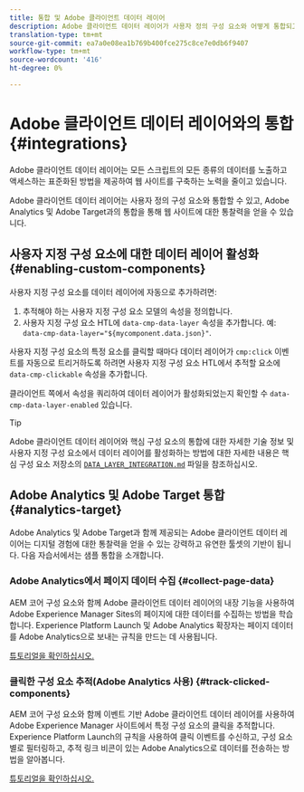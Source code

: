 ```yaml
---
title: 통합 및 Adobe 클라이언트 데이터 레이어
description: Adobe 클라이언트 데이터 레이어가 사용자 정의 구성 요소와 어떻게 통합되고 Adobe Analytics 및 Adobe Target과의 통합을 통해 웹 사이트에 대한 통찰력을 얻을 수 있는지 살펴보십시오
translation-type: tm+mt
source-git-commit: ea7a0e08ea1b769b400fce275c8ce7e0db6f9407
workflow-type: tm+mt
source-wordcount: '416'
ht-degree: 0%

---
```



# Adobe 클라이언트 데이터 레이어와의 통합 {#integrations}

Adobe 클라이언트 데이터 레이어는 모든 스크립트의 모든 종류의 데이터를 노출하고 액세스하는 표준화된 방법을 제공하여 웹 사이트를 구축하는 노력을 줄이고 있습니다.

Adobe 클라이언트 데이터 레이어는 사용자 정의 구성 요소와 통합할 수 있고, Adobe Analytics 및 Adobe Target과의 통합을 통해 웹 사이트에 대한 통찰력을 얻을 수 있습니다.

## 사용자 지정 구성 요소에 대한 데이터 레이어 활성화 {#enabling-custom-components}

사용자 지정 구성 요소를 데이터 레이어에 자동으로 추가하려면:

1. 추적해야 하는 사용자 지정 구성 요소 모델의 속성을 정의합니다.
1. 사용자 지정 구성 요소 HTL에 `data-cmp-data-layer` 속성을 추가합니다. 예: `data-cmp-data-layer="${mycomponent.data.json}"`.

사용자 지정 구성 요소의 특정 요소를 클릭할 때마다 데이터 레이어가 `cmp:click` 이벤트를 자동으로 트리거하도록 하려면 사용자 지정 구성 요소 HTL에서 추적할 요소에 `data-cmp-clickable` 속성을 추가합니다.

클라이언트 쪽에서 속성을 쿼리하여 데이터 레이어가 활성화되었는지 확인할 수 `data-cmp-data-layer-enabled` 있습니다.

>[!TIP]
>
>Adobe 클라이언트 데이터 레이어와 핵심 구성 요소의 통합에 대한 자세한 기술 정보 및 사용자 지정 구성 요소에서 데이터 레이어를 활성화하는 방법에 대한 자세한 내용은 핵심 구성 요소 저장소의 [`DATA_LAYER_INTEGRATION.md`](https://github.com/adobe/aem-core-wcm-components/blob/master/DATA_LAYER_INTEGRATION.md) 파일을 참조하십시오.

## Adobe Analytics 및 Adobe Target 통합 {#analytics-target}

Adobe Analytics 및 Adobe Target과 함께 제공되는 Adobe 클라이언트 데이터 레이어는 디지털 경험에 대한 통찰력을 얻을 수 있는 강력하고 유연한 툴셋의 기반이 됩니다. 다음 자습서에서는 샘플 통합을 소개합니다.

### Adobe Analytics에서 페이지 데이터 수집 {#collect-page-data}

AEM 코어 구성 요소와 함께 Adobe 클라이언트 데이터 레이어의 내장 기능을 사용하여 Adobe Experience Manager Sites의 페이지에 대한 데이터를 수집하는 방법을 학습합니다. Experience Platform Launch 및 Adobe Analytics 확장자는 페이지 데이터를 Adobe Analytics으로 보내는 규칙을 만드는 데 사용됩니다.

[튜토리얼을 확인하십시오.](https://docs.adobe.com/content/help/en/experience-manager-learn/sites/integrations/analytics/collect-data-analytics.html)

### 클릭한 구성 요소 추적(Adobe Analytics 사용) {#track-clicked-components}

AEM 코어 구성 요소와 함께 이벤트 기반 Adobe 클라이언트 데이터 레이어를 사용하여 Adobe Experience Manager 사이트에서 특정 구성 요소의 클릭을 추적합니다. Experience Platform Launch의 규칙을 사용하여 클릭 이벤트를 수신하고, 구성 요소별로 필터링하고, 추적 링크 비콘이 있는 Adobe Analytics으로 데이터를 전송하는 방법을 알아봅니다.

[튜토리얼을 확인하십시오.](https://docs.adobe.com/content/help/en/experience-manager-learn/sites/integrations/analytics/track-clicked-component.html)
